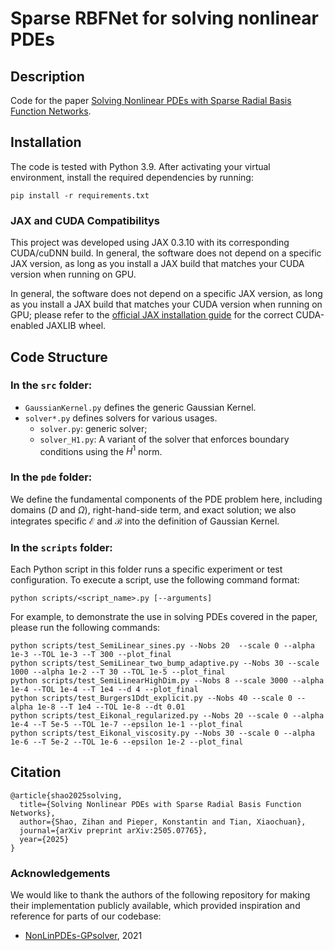 # Sparse RBFNet for solving nonlinear PDEs

##  Description
Code for the paper [Solving Nonlinear PDEs with Sparse Radial Basis Function Networks](https://arxiv.org/abs/2505.07765).


## Installation
The code is tested with Python 3.9. After activating your virtual environment, install the required dependencies by running:
```
pip install -r requirements.txt
```

### JAX and CUDA Compatibilitys
 
This project was developed using JAX 0.3.10 with its corresponding CUDA/cuDNN build.
In general, the software does not depend on a specific JAX version, as long as you install a JAX build that matches your CUDA version when running on GPU.

In general, the software does not depend on a specific JAX version, as long as you install a JAX build that matches your CUDA version when running on GPU; please refer to the [official JAX installation guide](https://github.com/google/jax#installation) for the correct CUDA-enabled JAXLIB wheel.

## Code Structure
### In the `src` folder:
- `GaussianKernel.py` defines the generic Gaussian Kernel.
- `solver*.py` defines solvers for various usages. 
    * `solver.py`: generic solver;
    * `solver_H1.py`: A variant of the solver that enforces boundary conditions using the $H^1$ norm.

### In the `pde` folder:
We define the fundamental components of the PDE problem here, including domains ($D$ and $\Omega$), right-hand-side term, and exact solution; we also integrates specific $\mathcal{E}$ and $\mathcal{B}$ into the definition of Gaussian Kernel.

### In the `scripts` folder:
Each Python script in this folder runs a specific experiment or test configuration. To execute a script, use the following command format:

```
python scripts/<script_name>.py [--arguments]
```
For example, to demonstrate the use in solving PDEs covered in the paper, please run the following commands:

```
python scripts/test_SemiLinear_sines.py --Nobs 20  --scale 0 --alpha 1e-3 --TOL 1e-3 --T 300 --plot_final 
python scripts/test_SemiLinear_two_bump_adaptive.py --Nobs 30 --scale 1000 --alpha 1e-2 --T 30 --TOL 1e-5 --plot_final
python scripts/test_SemiLinearHighDim.py --Nobs 8 --scale 3000 --alpha 1e-4 --TOL 1e-4 --T 1e4 --d 4 --plot_final
python scripts/test_Burgers1Ddt_explicit.py --Nobs 40 --scale 0 --alpha 1e-8 --T 1e4 --TOL 1e-8 --dt 0.01
python scripts/test_Eikonal_regularized.py --Nobs 20 --scale 0 --alpha 1e-4 --T 5e-5 --TOL 1e-7 --epsilon 1e-1 --plot_final
python scripts/test_Eikonal_viscosity.py --Nobs 30 --scale 0 --alpha 1e-6 --T 5e-2 --TOL 1e-6 --epsilon 1e-2 --plot_final
```

## Citation

```
@article{shao2025solving,
  title={Solving Nonlinear PDEs with Sparse Radial Basis Function Networks},
  author={Shao, Zihan and Pieper, Konstantin and Tian, Xiaochuan},
  journal={arXiv preprint arXiv:2505.07765},
  year={2025}
}
```

### Acknowledgements
We would like to thank the authors of the following repository for making their implementation publicly available, which provided inspiration and reference for parts of our codebase:
* [NonLinPDEs-GPsolver](https://github.com/yifanc96/NonLinPDEs-GPsolver), 2021
